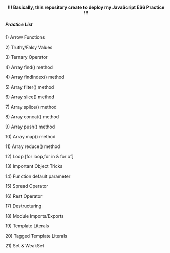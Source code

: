 <h4 align="center"> !!! Basically, this repository create to deploy my JavaScript ES6 Practice !!! </h4>

<h5>Practice List</h5>

<p> 1) Arrow Functions </p>
<p> 2) Truthy/Falsy Values </p>
<p> 3) Ternary Operator </p>
<p> 4) Array find() method </p>
<p> 4) Array findIndex() method </p>
<p> 5) Array filter() method </p>
<p> 6) Array slice() method </p>
<p> 7) Array splice() method </p>
<p> 8) Array concat() method </p>
<p> 9) Array push() method </p>
<p> 10) Array map() method </p>
<p> 11) Array reduce() method </p>
<p> 12) Loop [for loop,for in & for of]</p>
<p> 13) Important Object Tricks </p>
<p> 14) Function default parameter </p>
<p> 15) Spread Operator </p>
<p> 16) Rest Operator </p>
<p> 17) Destructuring </p>
<p> 18) Module Imports/Exports </p>
<p> 19) Template Literals </p>
<p> 20) Tagged Template Literals </p>
<p> 21) Set & WeakSet </p>